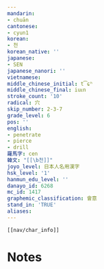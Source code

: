 ```yaml
---
mandarin:
- chuān
cantonese:
- cyun1
korean:
- 천
korean_native: ''
japanese:
- SEN
japanese_nanori: ''
vietnamese:
middle_chinese_initial: t͡ɕʰ
middle_chinese_final: iuᴇn
stroke_count: '10'
radical: 穴
skip_number: 2-3-7
grade_level: 6
pos: ''
english:
- penetrate
- pierce
- drill
羅馬字: cen
韓文: "[[\b천]]"
joyo_level: 日本人名用漢字
hsk_level: '1'
hanmun_edu_level: ''
danayo_id: 6268
mc_id: 1417
graphemic_classification: 會意
stand_in: 'TRUE'
aliases:
---
```

```meta-bind-embed
[[nav/char_info]]
```

# Notes
